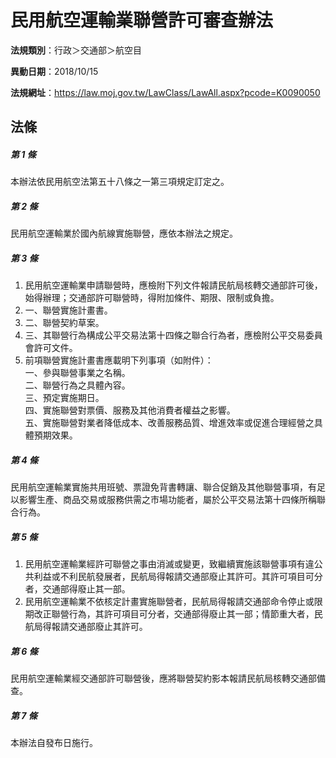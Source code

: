# 民用航空運輸業聯營許可審查辦法

**法規類別**：行政＞交通部＞航空目

**異動日期**：2018/10/15  

**法規網址**：https://law.moj.gov.tw/LawClass/LawAll.aspx?pcode=K0090050





## 法條
##### 第 1 條
本辦法依民用航空法第五十八條之一第三項規定訂定之。

##### 第 2 條
民用航空運輸業於國內航線實施聯營，應依本辦法之規定。

##### 第 3 條
1. 民用航空運輸業申請聯營時，應檢附下列文件報請民航局核轉交通部許可後，始得辦理；交通部許可聯營時，得附加條件、期限、限制或負擔。
1. 一、聯營實施計畫書。
1. 二、聯營契約草案。
1. 三、其聯營行為構成公平交易法第十四條之聯合行為者，應檢附公平交易委員會許可文件。
1. 前項聯營實施計畫書應載明下列事項（如附件）：  
一、參與聯營事業之名稱。  
二、聯營行為之具體內容。  
三、預定實施期日。  
四、實施聯營對票價、服務及其他消費者權益之影響。  
五、實施聯營對業者降低成本、改善服務品質、增進效率或促進合理經營之具體預期效果。

##### 第 4 條
民用航空運輸業實施共用班號、票證免背書轉讓、聯合促銷及其他聯營事項，有足以影響生產、商品交易或服務供需之市場功能者，屬於公平交易法第十四條所稱聯合行為。

##### 第 5 條
1. 民用航空運輸業經許可聯營之事由消滅或變更，致繼續實施該聯營事項有違公共利益或不利民航發展者，民航局得報請交通部廢止其許可。其許可項目可分者，交通部得廢止其一部。
1. 民用航空運輸業不依核定計畫實施聯營者，民航局得報請交通部命令停止或限期改正聯營行為，其許可項目可分者，交通部得廢止其一部；情節重大者，民航局得報請交通部廢止其許可。

##### 第 6 條
民用航空運輸業經交通部許可聯營後，應將聯營契約影本報請民航局核轉交通部備查。

##### 第 7 條
本辦法自發布日施行。



